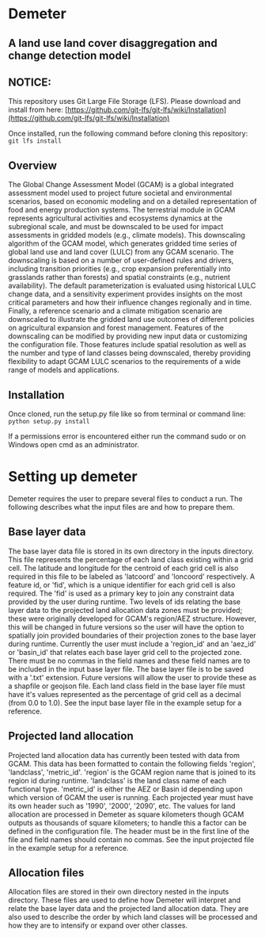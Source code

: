 # Demeter

## A land use land cover disaggregation and change detection model

## NOTICE:
This repository uses Git Large File Storage (LFS). Please download and install from here: [https://github.com/git-lfs/git-lfs/wiki/Installation](https://github.com/git-lfs/git-lfs/wiki/Installation)

Once installed, run the following command before cloning this repository: `git lfs install`

## Overview

The Global Change Assessment Model (GCAM) is a global integrated assessment model used to project future societal and environmental scenarios, based on economic modeling and on a detailed representation of food and energy production systems. The terrestrial module in GCAM represents agricultural activities and ecosystems dynamics at the subregional scale, and must be downscaled to be used for impact assessments in gridded models (e.g., climate models). This downscaling algorithm of the GCAM model, which generates gridded time series of global land use and land cover (LULC) from any GCAM scenario. The downscaling is based on a number of user-defined rules and drivers, including transition priorities (e.g., crop expansion preferentially into grasslands rather than forests) and spatial constraints (e.g., nutrient availability). The default parameterization is evaluated using historical LULC change data, and a sensitivity experiment provides insights on the most critical parameters and how their influence changes regionally and in time. Finally, a reference scenario and a climate mitigation scenario are downscaled to illustrate the gridded land use outcomes of different policies on agricultural expansion and forest management. Features of the downscaling can be modified by providing new input data or customizing the configuration file. Those features include spatial resolution as well as the number and type of land classes being downscaled, thereby providing flexibility to adapt GCAM LULC scenarios to the requirements of a wide range of models and applications.

## Installation
Once cloned, run the setup.py file like so from terminal or command line:
`python setup.py install`

If a permissions error is encountered either run the command sudo or on Windows open cmd as an administrator.

# Setting up demeter

Demeter requires the user to prepare several files to conduct a run. The following describes what the input files are and how to prepare them.

## Base layer data

The base layer data file is stored in its own directory in the inputs directory.  This file represents the percentage of each land class existing within a grid cell. The latitude and longitude for the centroid of each grid cell is also required in this file to be labeled as 'latcoord' and 'loncoord' respectively.  A feature id, or 'fid', which is a unique identifier for each grid cell is also required. The 'fid' is used as a primary key to join any constraint data provided by the user during runtime. Two levels of ids relating the base layer data to the projected land allocation data zones must be provided; these were originally developed for GCAM's region/AEZ structure.  However, this will be changed in future versions so the user will have the option to spatially join provided boundaries of their projection zones to the base layer during runtime.  Currently the user must include a 'region_id' and an 'aez_id' or 'basin_id' that relates each base layer grid cell to the projected zone.  There must be no commas in the field names and these field names are to be included in the input base layer file.  The base layer file is to be saved with a '.txt' extension.  Future versions will allow the user to provide these as a shapfile or geojson file.  Each land class field in the base layer file must have it's values represented as the percentage of grid cell as a decimal (from 0.0 to 1.0).  See the input base layer file in the example setup for a reference.

## Projected land allocation

Projected land allocation data has currently been tested with data from GCAM.  This data has been formatted to contain the following fields 'region', 'landclass', 'metric_id'. 'region' is the GCAM region name that is joined to its region id during runtime.  'landclass' is the land class name of each functional type. 'metric_id' is either the AEZ or Basin id depending upon which version of GCAM the user is running.  Each projected year must have its own header such as '1990', '2000', '2090', etc.  The values for land allocation are processed in Demeter as square kilometers though GCAM outputs as thousands of square kilometers; to handle this a factor can be defined in the configuration file.  The header must be in the first line of the file and field names should contain no commas.  See the input projected file in the example setup for a reference.

## Allocation files

Allocation files are stored in their own directory nested in the inputs directory. These files are used to define how Demeter will interpret and relate the base layer data and the projected land allocation data.  They are also used to describe the order by which land classes will be processed and how they are to intensify or expand over other classes.
